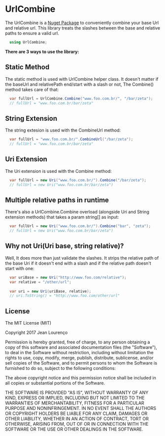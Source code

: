 # UrlCombine
The UrlCombine is a [Nuget Package](https://www.nuget.org/packages/UrlCombine) to conveniently combine your base Url and relative url.
This library treats the slashes between the base and relative paths to ensure a valid url.

``` csharp
  using UrlCombine;
```

**There are 3 ways to use the library:**

## Static Method
The static method is used with UrlCombine helper class.
It doesn't matter if the baseUrl and relativePath end/start with a slash or not, The Combine() method takes care of that:

``` csharp
  var fullUrl = UrlCombine.Combine("www.foo.com.br/", "/bar/zeta");
  // fullUrl = "www.foo.com.br/bar/zeta"
```

## String Extension
The string extesion is used with the CombineUrl method:

``` csharp
  var fullUrl = "www.foo.com.br/".CombineUrl("/bar/zeta");
  // fullUrl = "www.foo.com.br/bar/zeta"
```

## Uri Extension
The Uri extension is used with the Combine method:

``` csharp
  var fullUrl = new Uri("www.foo.com.br/").Combine("/bar/zeta");
  // fullUrl = new Uri("www.foo.com.br/bar/zeta")
```

## Multiple relative paths in runtime
There's also a UrlCombine.Combine overload (alongside Uri and String extension methods) that takes a param string[] as input:

``` csharp
  var fullUrl = new Uri("www.foo.com.br/").Combine("bar", "zeta");
  // fullUrl = new Uri("www.foo.com.br/bar/zeta")
```

## Why not Uri(Uri base, string relative)?
Well, It does more than just validate the slashes. It strips the relative path of the base Uri if it doesn't end with a slash and if the relative path doesn't start with one:
``` csharp
  var uriBase = new Uri("http://www.foo.com/relative");
  var relative = "/other/url";
  
  var uri = new Uri(uriBase, relative);
  // uri.ToString() = "http://www.foo.com/other/url"
```

## License
The MIT License (MIT)

Copyright 2017 Jean Lourenço

Permission is hereby granted, free of charge, to any person obtaining a copy of this software and associated documentation files (the "Software"), to deal in the Software without restriction, including without limitation the rights to use, copy, modify, merge, publish, distribute, sublicense, and/or sell copies of the Software, and to permit persons to whom the Software is furnished to do so, subject to the following conditions:

The above copyright notice and this permission notice shall be included in all copies or substantial portions of the Software.

THE SOFTWARE IS PROVIDED "AS IS", WITHOUT WARRANTY OF ANY KIND, EXPRESS OR IMPLIED, INCLUDING BUT NOT LIMITED TO THE WARRANTIES OF MERCHANTABILITY, FITNESS FOR A PARTICULAR PURPOSE AND NONINFRINGEMENT. IN NO EVENT SHALL THE AUTHORS OR COPYRIGHT HOLDERS BE LIABLE FOR ANY CLAIM, DAMAGES OR OTHER LIABILITY, WHETHER IN AN ACTION OF CONTRACT, TORT OR OTHERWISE, ARISING FROM, OUT OF OR IN CONNECTION WITH THE SOFTWARE OR THE USE OR OTHER DEALINGS IN THE SOFTWARE.
